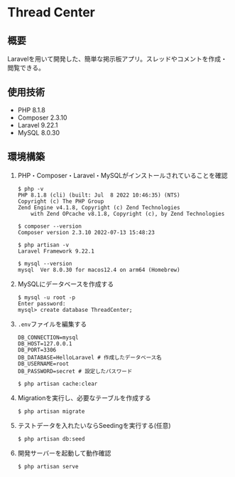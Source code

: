 # Thread Center
## 概要
Laravelを用いて開発した、簡単な掲示板アプリ。スレッドやコメントを作成・閲覧できる。

## 使用技術
- PHP 8.1.8
- Composer 2.3.10
- Laravel 9.22.1
- MySQL 8.0.30

## 環境構築
1. PHP・Composer・Laravel・MySQLがインストールされていることを確認
    ```
    $ php -v
    PHP 8.1.8 (cli) (built: Jul  8 2022 10:46:35) (NTS)
    Copyright (c) The PHP Group
    Zend Engine v4.1.8, Copyright (c) Zend Technologies
        with Zend OPcache v8.1.8, Copyright (c), by Zend Technologies
    ```

    ```
    $ composer --version
    Composer version 2.3.10 2022-07-13 15:48:23
    ```

    ```
    $ php artisan -v
    Laravel Framework 9.22.1
    ```

    ```
    $ mysql --version
    mysql  Ver 8.0.30 for macos12.4 on arm64 (Homebrew)
    ```

1. MySQLにデータベースを作成する
    ```
    $ mysql -u root -p
    Enter password:
    mysql> create database ThreadCenter;
    ```

1. `.env`ファイルを編集する
    ```
    DB_CONNECTION=mysql
    DB_HOST=127.0.0.1
    DB_PORT=3306
    DB_DATABASE=HelloLaravel # 作成したデータベース名
    DB_USERNAME=root
    DB_PASSWORD=secret # 設定したパスワード
    ```

    ```
    $ php artisan cache:clear
    ```

1. Migrationを実行し、必要なテーブルを作成する
    ```
    $ php artisan migrate
    ```

1. テストデータを入れたいならSeedingを実行する(任意)
    ```
    $ php artisan db:seed
    ```

1. 開発サーバーを起動して動作確認
    ```
    $ php artisan serve
    ```
